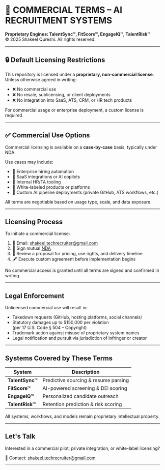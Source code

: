 # 🧾 COMMERCIAL TERMS – AI RECRUITMENT SYSTEMS  
**Proprietary Engines: TalentSync™, FitScore™, EngageIQ™, TalentRisk™**  
© 2025 Shakeel Qureshi. All rights reserved.

---

## 🔒 Default Licensing Restrictions

This repository is licensed under a **proprietary, non-commercial license**.  
Unless otherwise agreed in writing:

- ❌ No commercial use
- ❌ No resale, sublicensing, or client deployments
- ❌ No integration into SaaS, ATS, CRM, or HR tech products

For commercial usage or enterprise deployment, a custom license is required.

---

## ✅ Commercial Use Options

Commercial licensing is available on a **case-by-case** basis, typically under NDA.

Use cases may include:
- 🔹 Enterprise hiring automation
- 🔹 SaaS integrations or AI copilots
- 🔹 Internal HR/TA tooling
- 🔹 White-labeled products or platforms
- 🔹 Custom AI pipeline deployments (private GitHub, ATS workflows, etc.)

All terms are negotiable based on usage type, scale, and data exposure.

---

## Licensing Process

To initiate a commercial license:

1. 📧 Email: [shakeel.techrecruiter@gmail.com](mailto:shakeel.techrecruiter@gmail.com)
2. 📝 Sign mutual [NDA](./NDA.md)
3. 📃 Review a proposal for pricing, use rights, and delivery timeline
4. 🖋️ Execute custom agreement before implementation begins

No commercial access is granted until all terms are signed and confirmed in writing.

---

## Legal Enforcement

Unlicensed commercial use will result in:

- Takedown requests (GitHub, hosting platforms, social channels)  
- Statutory damages up to $150,000 per violation  
  (per 17 U.S. Code § 504 – Copyright)
- Trademark action against misuse of proprietary system names  
- Legal notification and pursuit via jurisdiction of infringer or creator

---

## Systems Covered by These Terms

| System         | Description                        |
|----------------|------------------------------------|
| **TalentSync™** | Predictive sourcing & resume parsing |
| **FitScore™**   | AI-powered screening & DEI scoring  |
| **EngageIQ™**   | Personalized candidate outreach     |
| **TalentRisk™** | Retention prediction & risk scoring |

All systems, workflows, and models remain proprietary intellectual property.

---

## Let's Talk

Interested in a commercial pilot, private integration, or white-label licensing?

📩 Contact: [shakeel.techrecruiter@gmail.com](mailto:shakeel.techrecruiter@gmail.com)

---
